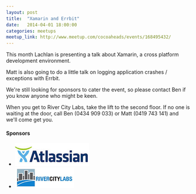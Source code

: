```yaml
---
layout: post
title:  "Xamarin and Errbit"
date:   2014-04-01 18:00:00
categories: meetups
meetup_link: http://www.meetup.com/cocoaheads/events/168495432/
---
```


This month Lachlan is presenting a talk about Xamarin, a cross platform development environment.

Matt is also going to do a little talk on logging application crashes / exceptions with Errbit.

We're still looking for sponsors to cater the event, so please contact Ben if you know anyone who might be keen.

When you get to River City Labs, take the lift to the second floor. If no one is waiting at the door, call Ben (0434 909 033) or Matt (0419 743 141) and we'll come get you.

#### Sponsors

* [![Atlassian](/images/atlassian.jpeg)](https://www.atlassian.com/)
* [![River City Labs](/images/RCL_logo_2013.png)](http://rivercitylabs.net/)